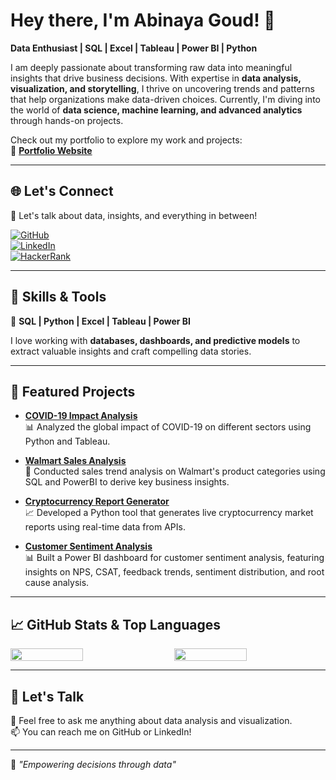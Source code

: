 
# Hey there, I'm Abinaya Goud! 👋  

**Data Enthusiast | SQL | Excel | Tableau | Power BI | Python**  

I am deeply passionate about transforming raw data into meaningful insights that drive business decisions. With expertise in **data analysis, visualization, and storytelling**, I thrive on uncovering trends and patterns that help organizations make data-driven choices. Currently, I'm diving into the world of **data science, machine learning, and advanced analytics** through hands-on projects.  

Check out my portfolio to explore my work and projects:  
🔗 [**Portfolio Website**](https://accessible-aquarius-3c5.notion.site/Abinaya-Goud-186990c48fc7806c9890d1af183c26b7)  

---

## 🌐 Let's Connect  
📌 Let's talk about data, insights, and everything in between!  

[![GitHub](https://img.shields.io/badge/GitHub-181717?style=for-the-badge&logo=github&logoColor=white)](https://github.com/abinayagoudjandhyala)  
[![LinkedIn](https://img.shields.io/badge/LinkedIn-0A66C2?style=for-the-badge&logo=linkedin&logoColor=white)](https://www.linkedin.com/in/abinaya-goud-5ba185328/)  
[![HackerRank](https://img.shields.io/badge/HackerRank-2EC866?style=for-the-badge&logo=hackerrank&logoColor=white)](https://www.hackerrank.com/profile/abinayagoud23)  

---

## 🔧 Skills & Tools  
🚀 **SQL | Python | Excel | Tableau | Power BI**  

I love working with **databases, dashboards, and predictive models** to extract valuable insights and craft compelling data stories.  

---

## 🚀 Featured Projects  

- **[COVID-19 Impact Analysis](https://github.com/abinayagoudjandhyala/COVID-19-Vaccine-Tracker)**  
  📊 Analyzed the global impact of COVID-19 on different sectors using Python and Tableau.  

- **[Walmart Sales Analysis](https://github.com/abinayagoudjandhyala/walmart-sales-analysis)**  
  🛒 Conducted sales trend analysis on Walmart's product categories using SQL and PowerBI to derive key business insights.  

- **[Cryptocurrency Report Generator](https://github.com/abinayagoudjandhyala/crypto-report-and-dashboard)**  
  📈 Developed a Python tool that generates live cryptocurrency market reports using real-time data from APIs.  

- **[Customer Sentiment Analysis](https://github.com/abinayagoudjandhyala/Customer-Sentiment-Analysis-Dashboard)**  
  📊 Built a Power BI dashboard for customer sentiment analysis, featuring insights on NPS, CSAT, feedback trends, sentiment distribution, and root cause analysis.  

---

## 📈 GitHub Stats & Top Languages  

<div style="display: flex; justify-content: space-between;">
  <img src="https://github-readme-stats.vercel.app/api?username=abinayagoudjandhyala&show_icons=true&theme=radical&hide_title=true" width="48%" />
  <img src="https://github-readme-stats.vercel.app/api/top-langs/?username=abinayagoudjandhyala&layout=compact&theme=radical&hide_title=true" width="48%" />
</div>  

---

## 📝 Let's Talk  

💬 Feel free to ask me anything about data analysis and visualization.  
📫 You can reach me on GitHub or LinkedIn!

  
---  

🌟 *"Empowering decisions through data"*  
```
